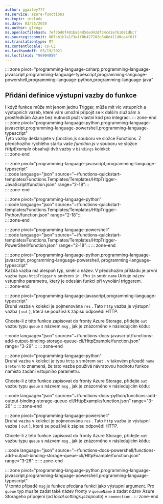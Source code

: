 ```yaml
---
author: ggailey777
ms.service: azure-functions
ms.topic: include
ms.date: 03/25/2020
ms.author: glenga
ms.openlocfilehash: 7ef3bd0f401ba54d56ed42df34cd2e761681dbc7
ms.sourcegitcommit: 867cb1b7a1f3a1f0b427282c648d411d0ca4f81f
ms.translationtype: MT
ms.contentlocale: cs-CZ
ms.lasthandoff: 03/19/2021
ms.locfileid: "96904059"
---
```

::: zone pivot="programming-language-csharp,programming-language-javascript,programming-language-typescript,programming-language-powershell,programming-language-python,programming-language-java"

## <a name="add-an-output-binding-definition-to-the-function"></a>Přidání definice výstupní vazby do funkce

I když funkce může mít jenom jednu Trigger, může mít víc vstupních a výstupních vazeb, které vám umožní připojit se k dalším službám a prostředkům Azure bez nutnosti psát vlastní kód pro integraci. 
::: zone-end
::: zone pivot="programming-language-python,programming-language-javascript,programming-language-powershell,programming-language-typescript"  
Tyto vazby deklarujete v *function.js* souboru ve složce Functions. Z předchozího rychlého startu vaše *function.js* v souboru ve složce *HttpExample* obsahují dvě vazby v `bindings` kolekci:  
::: zone-end

::: zone pivot="programming-language-javascript,programming-language-typescript"  
:::code language="json" source="~/functions-quickstart-templates/Functions.Templates/Templates/HttpTrigger-JavaScript/function.json" range="2-18":::  
::: zone-end

::: zone pivot="programming-language-python"  
:::code language="json" source="~/functions-quickstart-templates/Functions.Templates/Templates/HttpTrigger-Python/function.json" range="2-18":::  
::: zone-end

::: zone pivot="programming-language-powershell"  
:::code language="json" source="~/functions-quickstart-templates/Functions.Templates/Templates/HttpTrigger-PowerShell/function.json" range="2-18":::
::: zone-end  

::: zone pivot="programming-language-python,programming-language-javascript, programming-language-powershell, programming-language-typescript"  
Každá vazba má alespoň typ, směr a název. V předchozím příkladu je první vazba typu `httpTrigger` s směrem `in` . Pro `in` směr `name` Určuje název vstupního parametru, který je odeslán funkci při vyvolání triggerem.  
::: zone-end

::: zone pivot="programming-language-javascript,programming-language-typescript"  
Druhá vazba v kolekci je pojmenována `res` . Tato `http` vazba je výstupní vazba ( `out` ), která se používá k zápisu odpovědi HTTP. 

Chcete-li z této funkce zapisovat do fronty Azure Storage, přidejte `out` vazbu typu `queue` s názvem `msg` , jak je znázorněno v následujícím kódu:

:::code language="json" source="~/functions-docs-javascript/functions-add-output-binding-storage-queue-cli/HttpExample/function.json" range="3-26":::
::: zone-end  

::: zone pivot="programming-language-python"  
Druhá vazba v kolekci je typu `http` s směrem `out` . v takovém případě `name` `$return` to znamená, že tato vazba používá návratovou hodnotu funkce namísto zadání vstupního parametru.

Chcete-li z této funkce zapisovat do fronty Azure Storage, přidejte `out` vazbu typu `queue` s názvem `msg` , jak je znázorněno v následujícím kódu:

:::code language="json" source="~/functions-docs-python/functions-add-output-binding-storage-queue-cli/HttpExample/function.json" range="3-26":::
::: zone-end  

::: zone pivot="programming-language-powershell"  
Druhá vazba v kolekci je pojmenována `res` . Tato `http` vazba je výstupní vazba ( `out` ), která se používá k zápisu odpovědi HTTP. 

Chcete-li z této funkce zapisovat do fronty Azure Storage, přidejte `out` vazbu typu `queue` s názvem `msg` , jak je znázorněno v následujícím kódu:

:::code language="json" source="~/functions-docs-powershell/functions-add-output-binding-storage-queue-cli/HttpExample/function.json" range="3-26":::
::: zone-end  

::: zone pivot="programming-language-python,programming-language-javascript,programming-language-powershell,programming-language-typescript"  
V tomto případě `msg` je funkce předána funkci jako výstupní argument. Pro `queue` typ musíte zadat také název fronty v `queueName` a zadat *název* Azure Storageho připojení (od *local.settings.jszapnuto*) v `connection` . 
::: zone-end  
